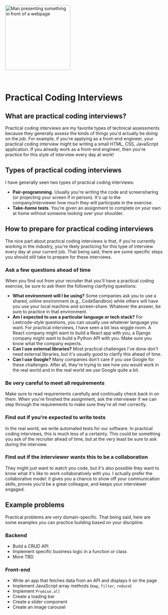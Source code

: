 <img style="margin: 0 auto; max-width:13rem; margin-bottom: 2rem" width="208" height="208" alt="Man presenting something in front of a webpage" src="/practical.svg" />

# Practical Coding Interviews

<star />

## What are practical coding interviews?

Practical coding interviews are my favorite types of technical assessments because they generally assess the kinds of things you'd actually be doing on the job. For example, if you're applying as a front-end engineer, your practical coding interview might be writing a small HTML, CSS, JavaScript application. If you already work as a front-end engineer, then you're practice for this style of interview every day at work!

## Types of practical coding interviews

I have generally seen two types of practical coding interviews:

- **Pair-programming.** Usually you're writing the code and screensharing (or projecting your screen if in person). It's up to the company/interviewer how much they will participate in the exercise.
- **Take-home tests**. You're given an assignment to complete on your own at home without someone looking over your shoulder.

## How to prepare for practical coding interviews

The nice part about practical coding interviews is that, if you're currently working in the industry, you're likely practicing for this type of interview every day at your current job. That being said, there are some specific steps you should still take to prepare for these interviews.

### Ask a few questions ahead of time

When you find out from your recruiter that you'll have a practical coding exercise, be sure to ask them the following clarifying questions:

- **What environment will I be using?** Some companies ask you to use a shared, online environment (e.g., CodeSandbox) while others will have you use your local machine and screen-share. Whatever the answer, be sure to practice in that environment.
- **Am I expected to use a particular language or tech stack?** For Leetcode-style questions, you can usually use whatever language you want. For practical interviews, I have seen a bit less wiggle room. A React company might want to build a React app with you, a Django company might want to build a Python API with you. Make sure you know what the company expects.
- **Can I use external libraries?** Most practical challenges I've done don't need external libraries, but it's usually good to clarify this ahead of time.
- **Can I use Google?** Many companies don't care if you use Google for these challenges. After all, they're trying to see how you would work in the real world and in the real world we use Google quite a bit.

### Be very careful to meet all requirements

Make sure to read requirements carefully and continually check back in on them. When you're finished the assignment, ask the interviewer if we can step through the requirements to make sure they're all met correctly.

### Find out if you're expected to write tests

In the real world, we write automated tests for our software. In practical coding interviews, this is much less of a certainty. This could be something you ask of the recruiter ahead of time, but at the very least be sure to ask during the interview.

### Find out if the interviewer wants this to be a collaboration

They might just want to watch you code, but it's also possible they want to know what it's like to work collaboratively with you. I actually prefer the collaborative model: it gives you a chance to show off your communication skills, proves you'd be a great colleague, and keeps your interviewer engaged.

## Example problems

Practical problems are _very_ domain-specific. That being said, here are some examples you can practice building based on your discipline.

### Backend

- Build a CRUD API
- Implement specific business logic in a function or class
- More TBD

### Front-end

- Write an app that fetches data from an API and displays it on the page
- Implement JavaScript array methods (`map`, `filter`, `reduce`)
- Implement `Promise.all`
- Create a loading bar
- Create a slider component
- Create an image carousel

<foot />
